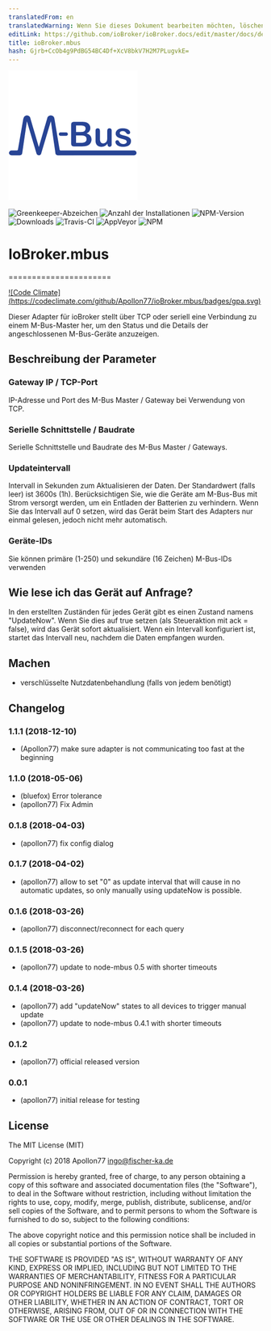 ```yaml
---
translatedFrom: en
translatedWarning: Wenn Sie dieses Dokument bearbeiten möchten, löschen Sie bitte das Feld "translationsFrom". Andernfalls wird dieses Dokument automatisch erneut übersetzt
editLink: https://github.com/ioBroker/ioBroker.docs/edit/master/docs/de/adapterref/iobroker.mbus/README.md
title: ioBroker.mbus
hash: Gjrb+CcOb4g9PdBG54BC4Df+XcV8bkV7H2M7PLugvkE=
---
```

![Logo](../../../en/adapterref/iobroker.mbus/admin/mbus.png)

![Greenkeeper-Abzeichen](https://badges.greenkeeper.io/Apollon77/ioBroker.mbus.svg)
![Anzahl der Installationen](http://iobroker.live/badges/mbus-stable.svg)
![NPM-Version](http://img.shields.io/npm/v/iobroker.mbus.svg)
![Downloads](https://img.shields.io/npm/dm/iobroker.mbus.svg)
![Travis-CI](http://img.shields.io/travis/Apollon77/ioBroker.mbus/master.svg)
![AppVeyor](https://ci.appveyor.com/api/projects/status/github/Apollon77/ioBroker.mbus?branch=master&svg=true)
![NPM](https://nodei.co/npm/iobroker.mbus.png?downloads=true)

# IoBroker.mbus
======================

[![Code Climate] (https://codeclimate.com/github/Apollon77/ioBroker.mbus/badges/gpa.svg)](https://codeclimate.com/github/Apollon77/ioBroker.mbus)

Dieser Adapter für ioBroker stellt über TCP oder seriell eine Verbindung zu einem M-Bus-Master her, um den Status und die Details der angeschlossenen M-Bus-Geräte anzuzeigen.

## Beschreibung der Parameter
### Gateway IP / TCP-Port
IP-Adresse und Port des M-Bus Master / Gateway bei Verwendung von TCP.

### Serielle Schnittstelle / Baudrate
Serielle Schnittstelle und Baudrate des M-Bus Master / Gateways.

### Updateintervall
Intervall in Sekunden zum Aktualisieren der Daten. Der Standardwert (falls leer) ist 3600s (1h). Berücksichtigen Sie, wie die Geräte am M-Bus-Bus mit Strom versorgt werden, um ein Entladen der Batterien zu verhindern. Wenn Sie das Intervall auf 0 setzen, wird das Gerät beim Start des Adapters nur einmal gelesen, jedoch nicht mehr automatisch.

### Geräte-IDs
Sie können primäre (1-250) und sekundäre (16 Zeichen) M-Bus-IDs verwenden

## Wie lese ich das Gerät auf Anfrage?
In den erstellten Zuständen für jedes Gerät gibt es einen Zustand namens "UpdateNow". Wenn Sie dies auf true setzen (als Steueraktion mit ack = false), wird das Gerät sofort aktualisiert. Wenn ein Intervall konfiguriert ist, startet das Intervall neu, nachdem die Daten empfangen wurden.

## Machen
* verschlüsselte Nutzdatenbehandlung (falls von jedem benötigt)

## Changelog

### 1.1.1 (2018-12-10)
* (Apollon77) make sure adapter is not communicating too fast at the beginning

### 1.1.0 (2018-05-06)
* (bluefox) Error tolerance
* (apollon77) Fix Admin

### 0.1.8 (2018-04-03)
* (apollon77) fix config dialog

### 0.1.7 (2018-04-02)
* (apollon77) allow to set "0" as update interval that will cause in no automatic updates, so only manually using updateNow is possible.

### 0.1.6 (2018-03-26)
* (apollon77) disconnect/reconnect for each query

### 0.1.5 (2018-03-26)
* (apollon77) update to node-mbus 0.5 with shorter timeouts

### 0.1.4 (2018-03-26)
* (apollon77) add "updateNow" states to all devices to trigger manual update
* (apollon77) update to node-mbus 0.4.1 with shorter timeouts

### 0.1.2
* (apollon77) official released version

### 0.0.1
* (apollon77) initial release for testing

## License

The MIT License (MIT)

Copyright (c) 2018 Apollon77 <ingo@fischer-ka.de>

Permission is hereby granted, free of charge, to any person obtaining a copy
of this software and associated documentation files (the "Software"), to deal
in the Software without restriction, including without limitation the rights
to use, copy, modify, merge, publish, distribute, sublicense, and/or sell
copies of the Software, and to permit persons to whom the Software is
furnished to do so, subject to the following conditions:

The above copyright notice and this permission notice shall be included in all
copies or substantial portions of the Software.

THE SOFTWARE IS PROVIDED "AS IS", WITHOUT WARRANTY OF ANY KIND, EXPRESS OR
IMPLIED, INCLUDING BUT NOT LIMITED TO THE WARRANTIES OF MERCHANTABILITY,
FITNESS FOR A PARTICULAR PURPOSE AND NONINFRINGEMENT. IN NO EVENT SHALL THE
AUTHORS OR COPYRIGHT HOLDERS BE LIABLE FOR ANY CLAIM, DAMAGES OR OTHER
LIABILITY, WHETHER IN AN ACTION OF CONTRACT, TORT OR OTHERWISE, ARISING FROM,
OUT OF OR IN CONNECTION WITH THE SOFTWARE OR THE USE OR OTHER DEALINGS IN THE
SOFTWARE.
